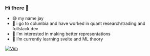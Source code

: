### Hi there 👋

- 😄 my name jay
- 🏫 i go to columbia and have worked in quant research/trading and fullstack dev
- 🔭 i'm interested in making better representations
- 🌱 I’m currently learning svelte and ML theory

[![Vim](https://img.shields.io/badge/VIM-%2311AB00.svg?style=for-the-badge&logo=vim&logoColor=white)](https://github.com/Soycid/nvim)
